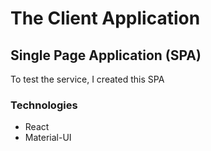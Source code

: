 # The Client Application

## Single Page Application (SPA)
To test the service, I created this SPA

### Technologies
* React
* Material-UI